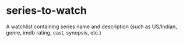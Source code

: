 # series-to-watch
A watchlist containing series name and description (such as US/Indian, genre, imdb rating, cast, synopsis, etc.)
